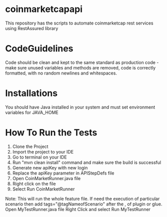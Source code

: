 # coinmarketcapapi
This repository has the scripts to automate coinmarketcap rest services using RestAssured library

# CodeGuidelines
Code should be clean and kept to the same standard as production code - make sure unused variables and methods are removed, code is correctly formatted, with no random newlines and whitespaces.

# Installations

You should have Java installed in your system and must set environment variables for JAVA_HOME

# How To Run the Tests

1. Clone the Project
2. Import the project to your IDE
3. Go to terminal on your IDE
4. Run "mvn clean install" command and make sure the build is successful
5. Generate new apiKey with new login
6. Replace the apiKey parameter in APIStepDefs file
7. Open CoinMarketRunner.java file
8. Right click on the file
9. Select Run CoinMarketRunner

Note:
This will run the whole feature file. If need the execution of particular scenario then
add tags="@tagNameofScenario" after the , of plugin or glue.
Open MyTestRunner.java file
Right Click and select Run MyTestRunner

